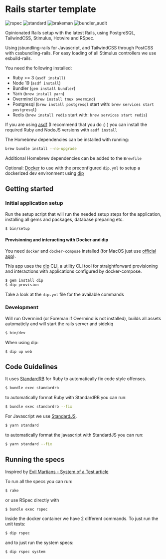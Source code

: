 # Rails starter template

![rspec](https://ruby.ci/badges/278d4d52-dcc5-4bd2-aa30-25d7845eeef1/rspec)
![standard](https://ruby.ci/badges/278d4d52-dcc5-4bd2-aa30-25d7845eeef1/standard)
![brakeman](https://ruby.ci/badges/278d4d52-dcc5-4bd2-aa30-25d7845eeef1/brakeman)
![bundler_audit](https://ruby.ci/badges/278d4d52-dcc5-4bd2-aa30-25d7845eeef1/bundler_audit)

Opinionated Rails setup with the latest Rails, using PostgreSQL, TailwindCSS, Stimulus, Hotwire and RSpec.

Using jsbundling-rails for Javascript, and TailwindCSS through PostCSS with cssbundling-rails. For easy loading of all Stimulus controllers
we use esbuild-rails.

You need the following installed:

* Ruby >= 3 (`asdf install`)
* Node 19 (`asdf install`)
* Bundler (`gem install bundler`)
* Yarn (`brew install yarn`)
* Overmind (`brew install tmux overmind`)
* Postgresql (`brew install postgresql` start with: `brew services start postgresql`)
* Redis (`brew install redis` start with: `brew services start redis`)

If you are using [asdf](https://asdf-vm.com/) (I recommend that you do :) ) you can install the required Ruby and NodeJS versions with `asdf install`

The Homebrew dependencies can be installed with running:

```bash
brew bundle install --no-upgrade
```

Additional Homebrew dependencies can be added to the `Brewfile`

Optional: [Docker](https://docs.docker.com/engine/installation/mac/) to use with the preconfigured `dip.yml` to setup a dockerized dev environment using [dip](https://github.com/bibendi/dip)

## Getting started

### Initial application setup

Run the setup script that will run the needed setup steps for the application, installing all gems and packages, database preparing etc.

```sh
$ bin/setup
```

#### Provisioning and interacting with Docker and dip

You need `docker` and `docker-compose` installed (for MacOS just use [official app](https://docs.docker.com/engine/installation/mac/)).

This app uses the [dip](https://github.com/bibendi/dip) CLI, a utility CLI tool for straightforward provisioning and interactions with applications configured by docker-compose.

```sh
$ gem install dip
$ dip provision
```

Take a look at the `dip.yml` file for the available commands

### Development

Will run Overmind (or Foreman if Overmind is not installed), builds all assets automaticly and will start the rails server and sidekiq

```sh
$ bin/dev
```

When using dip:

```
$ dip up web
```

## Code Guidelines

It uses [StandardRB](https://github.com/testdouble/standard) for Ruby to automatically fix code style offenses.

```sh
$ bundle exec standardrb
```

to automatically format Ruby with StandardRB you can run:

```sh
$ bundle exec standardrb --fix
```

For Javascript we use [StandardJS](https://standardjs.com/).

```sh
$ yarn standard
```

to automatically format the javascript with StandardJS you can run:

```sh
$ yarn standard --fix
```

## Running the specs

Inspired by [Evil Martians - System of a Test article](https://evilmartians.com/chronicles/system-of-a-test-setting-up-end-to-end-rails-testing)

To run all the specs you can run:

```sh
$ rake
```

or use RSpec directly with

```sh
$ bundle exec rspec
```

Inside the docker container we have 2 different commands. To just run the unit tests:

```sh
$ dip rspec
```

and to just run the system specs:

```sh
$ dip rspec system
```
